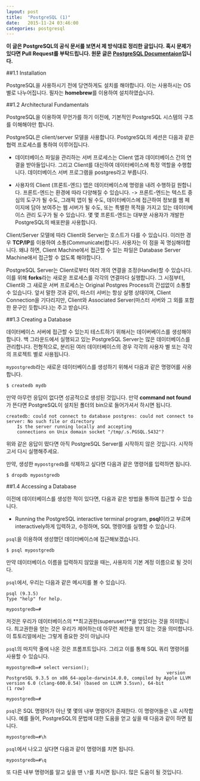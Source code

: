 ```yaml
---
layout: post
title:  "PostgreSQL (1)"
date:   2015-11-24 03:46:00
categories: postgresql
---
```


**이 글은 PostgreSQL의 공식 문서를 보면서 제 방식대로 정리한 글입니다. 혹시 문제가 있다면 Pull Request를 부탁드립니다. 원문 글은 [PostgreSQL Documentaion](http://www.postgresql.org/docs/9.4/static/)입니다.**

##1.1 Installation

PostgreSQL을 사용하시기 전에 당연하게도 설치를 해야합니다. 이는 사용하시는 OS 별로 나누어집니다. 필자는 **homebrew**를 이용하여 설치하였습니다. 

##1.2 Architectural Fundamentals

PostgreSQL을 이용하여 무언가를 하기 이전에, 기본적인 PostgreSQL 시스템의 구조를 이해해야만 합니다. 

PostgreSQL은 client/server 모델을 사용합니다. PostgreSQL의 세션은 다음과 같은 협력 프로세스를 통하여 이루어집니다.

- 데이터베이스 파일을 관리하는 서버 프로세스는 Client 앱과 데이터베이스 간의 연결을 받아들입니다. 그리고 Client를 대신하여 데이터베이스에 특정 역할을 수행합니다. 데이터베이스 서버 프로그램을 postgres라고 부릅니다.

- 사용자의 Client (프론트-엔드) 앱은 데이터베이스에 명령을 내려 수행하길 원합니다. 프론트-엔드는 환경에 따라 다양해질 수 있습니다. -> 프론트-엔드는 텍스트 중심의 도구가 될 수도, 그래픽 앱이 될 수도, 데이터베이스에 접근하여 정보를 웹 페이지에 담아 보여주는 웹 서버가 될 수도, 또는 특별한 목적을 가지고 있는 데이터베이스 관리 도구가 될 수 있습니다. 몇 몇 프론트-엔드는 대부분 사용자가 개발한 PostgreSQL의 배포판을 사용합니다.

Client/Server 모델에 따라 Client와 Server는 호스트가 다를 수 있습니다. 이러한 경우 **TCP/IP**를 이용하여 소통(Communicate)합니다. 사용자는 이 점을 꼭 명심해야합니다. 왜냐 하면, Client Machine에서 접근할 수 있는 파일은 Database Server Machine애서 접근할 수 없도록 해야합니다.

PostgreSQL Server는 Client로부터 여러 개의 연결을 조정(Handle)할 수 있습니다. 이를 위해 **forks**라는 새로운 프로세스를 각각의 연결마다 실행합니다. 그 시점부터, Client와 그 새로운 서버 프로세스는 Original Postgres Process의 간섭없이 소통할 수 있습니다. 앞서 말한 것과 같이, 마스터 서버는 항상 실행 상태이며, Client Connection을 기다리지만, Client와 Associated Server(마스터 서버와 그 외를 포함한 문구인 듯합니다.)는 주고 받습니다.

##1.3 Creating a Database

데이터베이스 서버에 접근할 수 있는지 테스트하기 위해서는 데이버베이스를 생성해야합니다. 백 그라운드에서 실행되고 있는 PostgreSQL Server는 많은 데이터베이스를 관리합니다. 전형적으로, 분리된 여러 데이터베이스의 경우 각각의 사용자 별 또는 각각의 프로젝트 별로 사용됩니다.

`mypostgredb`라는 새로운 데이터베이스를 생성하기 위해서 다음과 같은 명령어를 사용합니다.

	$ createdb mydb
	
만약 아무런 응답이 없다면 성공적으로 생성된 것입니다. 만약 **command not found**가 뜬다면 PostgreSQL이 설치된 폴더의 bin으로 들어가셔서 하시면 됩니다.

	createdb: could not connect to database postgres: could not connect to server: No such file or directory
        Is the server running locally and accepting
        connections on Unix domain socket "/tmp/.s.PGSQL.5432"?
        
위와 같은 응답이 떴다면 아직 PostgreSQL Server를 시작하지 않은 것입니다. 시작하고서 다시 실행해주세요.

만약, 생성한 `mypostgredb`를 삭제하고 싶다면 다음과 같은 명령어를 입력하면 됩니다.

	$ dropdb mypostgredb
	
##1.4 Accessing a Database

이전에 데이터베이스를 생성한 적이 있다면, 다음과 같은 방법을 통하여 접근할 수 있습니다.
	
- Running the PostgreSQL interactive terminal program, **psql**이라고 부르며 interactively하게 입력하고, 수정하며, SQL 명령어를 실행할 수 있습니다.

`psql`을 이용하여 생성했던 데이터베이스에 접근해보겠습니다.

	$ psql mypostgredb
	
만약 데이터베이스 이름을 입력하지 않았을 때는, 사용자의 기본 계정 이름으로 될 것이다.

`psql`에서, 우리는 다음과 같은 메시지를 볼 수 있습니다.

	psql (9.3.5)
	Type "help" for help.

	mypostgredb=#
	
저것은 우리가 데이터베이스의 **최고권한(superuser)**을 얻었다는 것을 의미합니다. 최고권한을 얻는 것은 우리가 제어하는데 아무런 제한을 받지 않는 것을 의미합니다. 이 튜토리얼에서는 그렇게 중요한 것이 아닙니다

`psql`의 마지막 줄에 나온 것은 프롬프트입니다. 그리고 이를 통해 SQL 쿼리 명령어를 사용할 수 있습니다.

	mypostgredb=# select version();
                                                              	version                                                              
 	PostgreSQL 9.3.5 on x86_64-apple-darwin14.0.0, compiled by Apple LLVM version 6.0 (clang-600.0.54) (based on LLVM 3.5svn), 64-bit
 	(1 row)

	mypostgredb=# 

`psql`은 SQL 명령어가 아닌 몇 몇의 내부 명령어가 존재한다. 이 명령어들은 `\`로 시작합니다. 예를 들어, PostgreSQL의 문법에 대한 도움을 얻고 싶을 때 다음과 같이 하면 됩니다.

	mypostgredb=#\h
	
`psql`에서 나오고 싶다면 다음과 같이 명령어를 치면 됩니다.
	
	mypostgredb=#\q
	
또 다른 내부 명령어를 알고 싶을 땐 `\?`를 치시면 됩니다. 많은 도움이 될 것입니다.